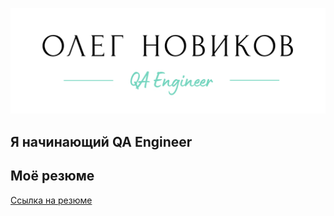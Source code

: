 ![Header](https://github.com/Solution-Found/Solution-Found/blob/main/assets/logo.png)

## Я начинающий QA Engineer

## Моё резюме
[Ссылка на резюме]()